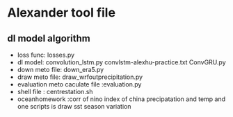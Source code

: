 # Alexander tool file
## dl model algorithm
 - loss func: losses.py
 - dl model: convolution_lstm.py
             convlstm-alexhu-practice.txt
             ConvGRU.py
 - down meto file: down_era5.py
 - draw meto file: draw_wrfoutprecipitation.py
 - evaluation meto caculate file :evaluation.py
 - shell file : centrestation.sh
 - oceanhomework :corr of nino index of china precipatation and temp and one scripts is draw sst season variation
